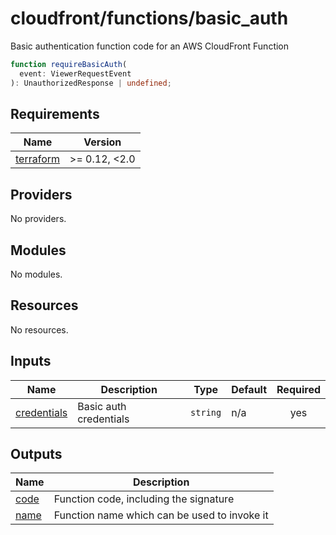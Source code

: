 # cloudfront/functions/basic_auth

Basic authentication function code for an AWS CloudFront Function

```ts
function requireBasicAuth(
  event: ViewerRequestEvent
): UnauthorizedResponse | undefined;
```

<!-- prettier-ignore-start -->
<!-- BEGIN_TF_DOCS -->
## Requirements

| Name | Version |
|------|---------|
| <a name="requirement_terraform"></a> [terraform](#requirement\_terraform) | >= 0.12, <2.0 |

## Providers

No providers.

## Modules

No modules.

## Resources

No resources.

## Inputs

| Name | Description | Type | Default | Required |
|------|-------------|------|---------|:--------:|
| <a name="input_credentials"></a> [credentials](#input\_credentials) | Basic auth credentials | `string` | n/a | yes |

## Outputs

| Name | Description |
|------|-------------|
| <a name="output_code"></a> [code](#output\_code) | Function code, including the signature |
| <a name="output_name"></a> [name](#output\_name) | Function name which can be used to invoke it |
<!-- END_TF_DOCS -->
<!-- prettier-ignore-end -->
